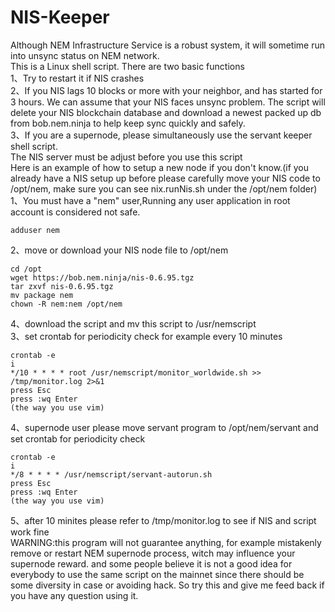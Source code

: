 # NIS-Keeper
Although NEM Infrastructure Service is a robust system, it will sometime run into unsync status on NEM network. <br>
This is a Linux shell script. There are two basic functions<br>
1、Try to restart it if NIS crashes<br>
2、If you NIS lags 10 blocks or more with your neighbor, and has started for 3 hours. We can assume that your NIS faces unsync problem. The script will delete your NIS blockchain database and download a newest packed up db from bob.nem.ninja to help keep sync quickly and safely.<br>
3、If you are a supernode, please simultaneously use the servant keeper shell script.<br>
The NIS server must be adjust before you use this script<br>
Here is an example of how to setup a new node if you don't know.(if you already have a NIS setup up before please carefully move your NIS code to /opt/nem, make sure you can see nix.runNis.sh under the /opt/nem folder)<br>
1、You must have a "nem" user,Running any user application in root account is considered not safe.<br>
```Shell
adduser nem
```
2、move or download your NIS node file to /opt/nem<br>
```Shell
cd /opt
wget https://bob.nem.ninja/nis-0.6.95.tgz
tar zxvf nis-0.6.95.tgz
mv package nem
chown -R nem:nem /opt/nem
```
4、download the script and mv this script to /usr/nemscript<br>
3、set crontab for periodicity check for example every 10 minutes<br>
```Shell
crontab -e
i
*/10 * * * * root /usr/nemscript/monitor_worldwide.sh >> /tmp/monitor.log 2>&1
press Esc
press :wq Enter
(the way you use vim)
```
4、supernode user please move servant program to /opt/nem/servant and set crontab for periodicity check<br>
```Shell
crontab -e
i
*/8 * * * * /usr/nemscript/servant-autorun.sh
press Esc
press :wq Enter
(the way you use vim)
```
5、after 10 minites please refer to /tmp/monitor.log to see if NIS and script work fine<br>
WARNING:this program will not guarantee anything, for example mistakenly remove or restart NEM supernode process, witch may influence your supernode reward. and some people believe it is not a good idea for everybody to use the same script on the mainnet since there should be some diversity in case or avoiding hack. So try this and give me feed back if you have any question using it.<br>